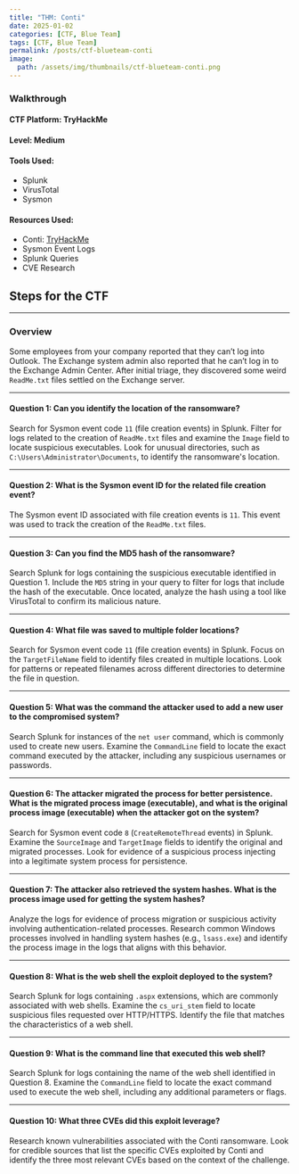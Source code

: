 ```yaml
---
title: "THM: Conti"
date: 2025-01-02
categories: [CTF, Blue Team]
tags: [CTF, Blue Team]
permalink: /posts/ctf-blueteam-conti
image:
  path: /assets/img/thumbnails/ctf-blueteam-conti.png
---
```



### **Walkthrough**

#### **CTF Platform**: TryHackMe  
#### **Level**: Medium  

#### **Tools Used**: 
- Splunk
- VirusTotal
- Sysmon

#### **Resources Used**: 
- Conti: [TryHackMe](https://tryhackme.com/room/contiransomwarehgh)
- Sysmon Event Logs 
- Splunk Queries
- CVE Research  


## **Steps for the CTF**

---

### **Overview**

Some employees from your company reported that they can’t log into Outlook. The Exchange system admin also reported that he can’t log in to the Exchange Admin Center. After initial triage, they discovered some weird `ReadMe.txt` files settled on the Exchange server.

---

#### **Question 1:** Can you identify the location of the ransomware?

Search for Sysmon event code `11` (file creation events) in Splunk. Filter for logs related to the creation of `ReadMe.txt` files and examine the `Image` field to locate suspicious executables. Look for unusual directories, such as `C:\Users\Administrator\Documents`, to identify the ransomware's location.

---

#### **Question 2:** What is the Sysmon event ID for the related file creation event?

The Sysmon event ID associated with file creation events is `11`. This event was used to track the creation of the `ReadMe.txt` files.

---

#### **Question 3:** Can you find the MD5 hash of the ransomware?

Search Splunk for logs containing the suspicious executable identified in Question 1. Include the `MD5` string in your query to filter for logs that include the hash of the executable. Once located, analyze the hash using a tool like VirusTotal to confirm its malicious nature.

---

#### **Question 4:** What file was saved to multiple folder locations?

Search for Sysmon event code `11` (file creation events) in Splunk. Focus on the `TargetFileName` field to identify files created in multiple locations. Look for patterns or repeated filenames across different directories to determine the file in question.

---

#### **Question 5:** What was the command the attacker used to add a new user to the compromised system?

Search Splunk for instances of the `net user` command, which is commonly used to create new users. Examine the `CommandLine` field to locate the exact command executed by the attacker, including any suspicious usernames or passwords.

---

#### **Question 6:** The attacker migrated the process for better persistence. What is the migrated process image (executable), and what is the original process image (executable) when the attacker got on the system?

Search for Sysmon event code `8` (`CreateRemoteThread` events) in Splunk. Examine the `SourceImage` and `TargetImage` fields to identify the original and migrated processes. Look for evidence of a suspicious process injecting into a legitimate system process for persistence.

---

#### **Question 7:** The attacker also retrieved the system hashes. What is the process image used for getting the system hashes?

Analyze the logs for evidence of process migration or suspicious activity involving authentication-related processes. Research common Windows processes involved in handling system hashes (e.g., `lsass.exe`) and identify the process image in the logs that aligns with this behavior.

---

#### **Question 8:** What is the web shell the exploit deployed to the system?

Search Splunk for logs containing `.aspx` extensions, which are commonly associated with web shells. Examine the `cs_uri_stem` field to locate suspicious files requested over HTTP/HTTPS. Identify the file that matches the characteristics of a web shell.

---

#### **Question 9:** What is the command line that executed this web shell?

Search Splunk for logs containing the name of the web shell identified in Question 8. Examine the `CommandLine` field to locate the exact command used to execute the web shell, including any additional parameters or flags.

---

#### **Question 10:** What three CVEs did this exploit leverage?

Research known vulnerabilities associated with the Conti ransomware. Look for credible sources that list the specific CVEs exploited by Conti and identify the three most relevant CVEs based on the context of the challenge.


